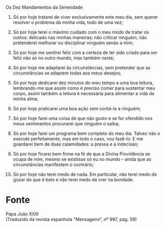 Os Dez Mandamentos da Serenidade

1. Só por hoje tratarei de viver exclusivamente este meu dia, sem querer resolver o problema da minha vida, todo de uma vez;

2. Só por hoje terei o máximo cuidado com o meu modo de tratar os outros: delicado nas minhas maneiras; não criticar ninguém, não pretenderei melhorar ou disciplinar ninguém senão a mim;

3. Só por hoje me sentirei feliz com a certeza de ter sido criado para ser feliz não só no outro mundo, mas também neste;

4. Só por hoje me adaptarei às circunstâncias, sem pretender que as circunstâncias se adaptem todas aos meus desejos;

5. Só por hoje dedicarei dez minutos do meu tempo a uma boa leitura, lembrando-me que assim como é preciso comer para sustentar meu corpo, assim também a leitura é necessária para alimentar a vida da minha alma;

6. Só por hoje praticarei uma boa ação sem contá-la a ninguém;

7. Só por hoje farei uma coisa de que não gosto e se for ofendido nos meus sentimentos procurarei que ninguém o saiba;

8. Só por hoje farei um programa bem completo do meu dia. Talvez não o execute perfeitamente, mas em todo o caso, vou fazê-lo. E me guardarei bem de duas calamidades: a pressa e a indecisão;

9. Só por hoje ficarei bem firme na fé de que a Divina Providência se ocupa de mim, mesmo se existisse só eu no mundo – ainda que as circunstâncias manifestem o contrário;

10. Só por hoje não terei medo de nada. Em particular, não terei medo de gozar do que é belo e não terei medo de crer na bondade.

# Fonte
Papa João XXIII  
(Traduzido da revista espanhola “Mensageiro”, nº 997, pág. 59)
